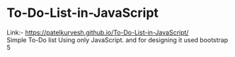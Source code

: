 # To-Do-List-in-JavaScript
Link:- https://patelkurvesh.github.io/To-Do-List-in-JavaScript/
<br>
Simple To-Do list Using only JavaScript. and for designing it used bootstrap 5


